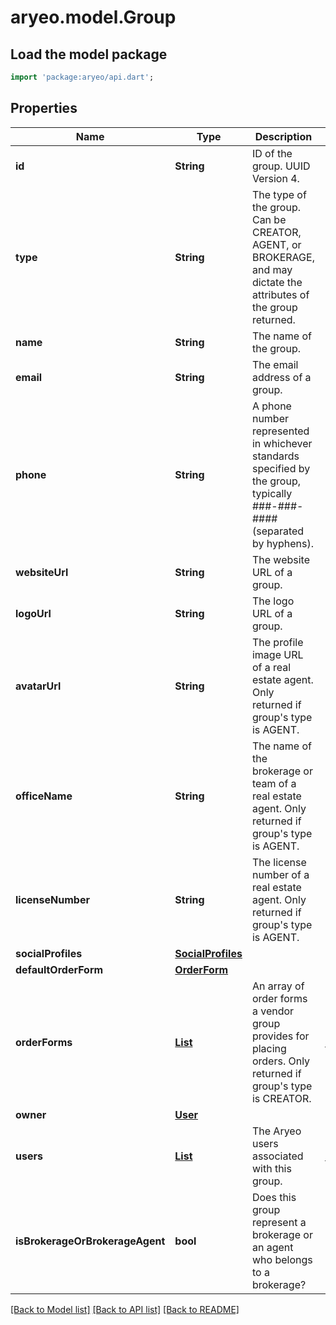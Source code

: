 # aryeo.model.Group

## Load the model package
```dart
import 'package:aryeo/api.dart';
```

## Properties
Name | Type | Description | Notes
------------ | ------------- | ------------- | -------------
**id** | **String** | ID of the group. UUID Version 4. | 
**type** | **String** | The type of the group. Can be CREATOR, AGENT, or BROKERAGE, and may dictate the attributes of the group returned. | 
**name** | **String** | The name of the group. | 
**email** | **String** | The email address of a group. | [optional] 
**phone** | **String** | A phone number represented in whichever standards specified by the group, typically ###-###-#### (separated by hyphens). | [optional] 
**websiteUrl** | **String** | The website URL of a group. | [optional] 
**logoUrl** | **String** | The logo URL of a group. | [optional] 
**avatarUrl** | **String** | The profile image URL of a real estate agent. Only returned if group's type is AGENT. | [optional] 
**officeName** | **String** | The name of the brokerage or team of a real estate agent. Only returned if group's type is AGENT. | [optional] 
**licenseNumber** | **String** | The license number of a real estate agent. Only returned if group's type is AGENT. | [optional] 
**socialProfiles** | [**SocialProfiles**](SocialProfiles.md) |  | [optional] 
**defaultOrderForm** | [**OrderForm**](OrderForm.md) |  | [optional] 
**orderForms** | [**List<OrderForm>**](OrderForm.md) | An array of order forms a vendor group provides for placing orders. Only returned if group's type is CREATOR.  | [optional] [default to const []]
**owner** | [**User**](User.md) |  | [optional] 
**users** | [**List<User>**](User.md) | The Aryeo users associated with this group. | [optional] [default to const []]
**isBrokerageOrBrokerageAgent** | **bool** | Does this group represent a brokerage or an agent who belongs to a brokerage? | 

[[Back to Model list]](../README.md#documentation-for-models) [[Back to API list]](../README.md#documentation-for-api-endpoints) [[Back to README]](../README.md)


